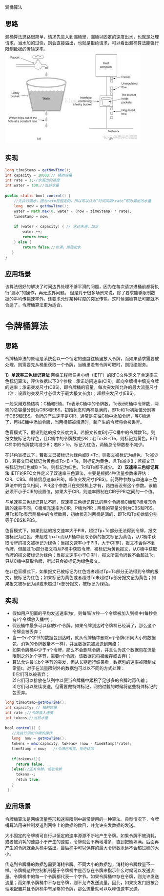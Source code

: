 漏桶算法

## 思路
漏桶算法思路很简单，请求先进入到漏桶里，漏桶以固定的速度出水，也就是处理请求，当水加的过快，则会直接溢出，也就是拒绝请求，可以看出漏桶算法能强行限制数据的传输速率。
![10a5-01](../../../assets/10a5-01.jpg)

## 实现
```java
long timeStamp = getNowTime(); 
int capacity = 10000;// 桶的容量
int rate = 1;//水漏出的速度
int water = 100;//当前水量

public static bool control() {   
    //先执行漏水，因为rate是固定的，所以可以认为“时间间隔*rate”即为漏出的水量
    long  now = getNowTime();
    water = Math.max(0, water - (now - timeStamp) * rate);
    timeStamp = now;

    if (water < capacity) { // 水还未满，加水
        water ++; 
        return true; 
    } else { 
        return false;//水满，拒绝加水
   } 
} 
```
## 应用场景
该算法很好的解决了时间边界处理不够平滑的问题，因为在每次请求进桶前都将执行“漏水”的操作，再无边界问题。
但是对于很多场景来说，除了要求能够限制数据的平均传输速率外，还要求允许某种程度的突发传输。这时候漏桶算法可能就不合适了，令牌桶算法更为适合。
# 令牌桶算法
## 思路
令牌桶算法的原理是系统会以一个恒定的速度往桶里放入令牌，而如果请求需要被处理，则需要先从桶里获取一个令牌，当桶里没有令牌可取时，则拒绝服务。

**1）单速率三色标记算法**
网络工程师任务小组（IETF）的RFC文件定义了单速率三色标记算法，评估依据以下3个参数：承诺访问速率(CIR)，即向令牌桶中填充令牌的速率；承诺突发尺寸(CBS)，即令牌桶的容量，每次突发所允许的最大流量尺寸（注：设置的突发尺寸必须大于最大报文长度）；超额突发尺寸(EBS)。

一般采用双桶结构：C桶和E桶。Tc表示C桶中的令牌数，Te表示E桶中令牌数，两桶的总容量分别为CBS和EBS。初始状态时两桶是满的，即Tc和Te初始值分别等于CBS和EBS。令牌的产生速率是CIR，通常是先往C桶中添加令牌，等C桶满了，再往E桶中添加令牌，当两桶都被填满时，新产生的令牌将会被丢弃。

色盲模式下，假设到达的报文长度为B。若报文长度B小于C桶中的令牌数Tc，则报文被标记为绿色，且C桶中的令牌数减少B；若Tc<B <Te，则标记为黄色，E和C桶中的令牌数均减少B；若B >Te，标记为红色，两桶总令牌数都不减少。

在非色盲模式下，若报文已被标记为绿色或B <Tc，则报文被标记为绿色，Tc减少B；若报文已被标记为黄色或Tc<B <Te，则标记为黄色，且Te减少B；若报文已被标记为红色或B >Te，则标记为红色，Tc和Te都不减少。
**2）双速率三色标记算法** 
IETF的RFC文件定义了双速率三色算法，主要是根据4种流量参数来评估：CIR、CBS、峰值信息速率(PIR)，峰值突发尺寸(PBS)。前两种参数与单速率三色算法中的含义相同，PIR这个参数只在交换机上才有，路由器没有这个参数。该值必须不小于CIR的设置值，如果大于CIR，则速率限制在CIR于PRI之间的一个值。

与单速率三色标记算法不同，双速率三色标记算法的两个令牌桶C桶和P桶填充令牌的速率不同，C桶填充速率为CIR，P桶为PIR；两桶的容量分别为CBS和PBS。用Tc和Tp表示两桶中的令牌数目，初始状态时两桶是满的，即Tc和Tp初始值分别等于CBS和PBS。

色盲模式下，如果到达的报文速率大于PIR，超过Tp+Tc部分无法得到令牌，报文被标记为红色，未超过Tp+Tc而从P桶中获取令牌的报文标记为黄色，从C桶中获取令牌的报文被标记为绿色；当报文速率小于PIR，大于CIR时，报文不会得不到令牌，但超过Tp部分报文将从P桶中获取令牌，被标记为黄色报文，从C桶中获取令牌的报文被标记为绿色；当报文速率小于CIR时，报文所需令牌数不会超过Tc，只从C桶中获取令牌，所以只会被标记为绿色报文。

在非色盲模式下，如果报文已被标记为红色或者超过Tp+Tc部分无法得到令牌的报文，被标记为红色；如果标记为黄色或者超过Tc未超过Tp部分报文记为黄色；如果报文被标记为绿或未超过Tc部分报文，被标记为绿色。
## 实现
-   假如用户配置的平均发送速率为r，则每隔1/r秒一个令牌被加入到桶中(每秒会有r个令牌放入桶中)；
-   假设桶中最多可以存放b个令牌。如果令牌到达时令牌桶已经满了，那么这个令牌会被丢弃；
-   当一个n个字节的数据包到达时，就从令牌桶中删除n个令牌(不同大小的数据包，消耗的令牌数量不一样)，并且数据包被发送到网络；
-   如果令牌桶中少于n个令牌，那么不会删除令牌，并且认为这个数据包在流量限制之外(n个字节，需要n个令牌。该数据包将被缓存或丢弃)；
-   算法允许最长b个字节的突发，但从长期运行结果看，数据包的速率被限制成常量r。对于在流量限制外的数据包可以以不同的方式处理：  
    1)它们可以被丢弃；  
    2)它们可以排放在队列中以便当令牌桶中累积了足够多的令牌时再传输；  
    3)它们可以继续发送，但需要做特殊标记，网络过载的时候将这些特殊标记的包丢弃。
	
```java
long timeStamp=getNowTime(); 
int capacity; // 桶的容量
int rate ;//令牌放入速度
int tokens;//当前水量

bool control() {
   //先执行添加令牌的操作
   long  now = getNowTime();
   tokens = max(capacity, tokens+ (now - timeStamp)*rate); 
   timeStamp = now;   //令牌已用完，拒绝访问

   if(tokens<1){
     return false;
   }else{//还有令牌，领取令牌
     tokens--;
     retun true;
   }
 } 
```
## 应用场景
令牌桶算法是网络流量整形和速率限制中最常使用的一种算法。典型情况下，令牌桶算法用来控制发送到网络上的数据的数目，并允许突发数据的发送。

大小固定的令牌桶可自行以恒定的速率源源不断地产生令牌。如果令牌不被消耗，或者被消耗的速度小于产生的速度，令牌就会不断地增多，直到把桶填满。后面再产生的令牌就会从桶中溢出。最后桶中可以保存的最大令牌数永远不会超过桶的大小。

传送到令牌桶的数据包需要消耗令牌。不同大小的数据包，消耗的令牌数量不一样。令牌桶这种控制机制基于令牌桶中是否存在令牌来指示什么时候可以发送流量。令牌桶中的每一个令牌都代表一个字节。如果令牌桶中存在令牌，则允许发送流量；而如果令牌桶中不存在令牌，则不允许发送流量。因此，如果突发门限被合理地配置并且令牌桶中有足够的令牌，那么流量就可以以峰值速率发送。